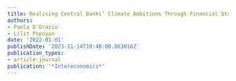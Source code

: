 ```yaml
---
title: Realising Central Banks’ Climate Ambitions Through Financial Stability Mandates
authors:
- Paola D'Orazio
- Lilit Popoyan
date: '2022-01-01'
publishDate: '2023-11-14T10:48:00.863016Z'
publication_types:
- article-journal
publication: '*Intereconomics*'
---
```

